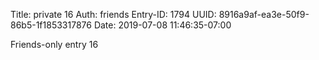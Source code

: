 Title: private 16
Auth: friends
Entry-ID: 1794
UUID: 8916a9af-ea3e-50f9-86b5-1f1853317876
Date: 2019-07-08 11:46:35-07:00

Friends-only entry 16

